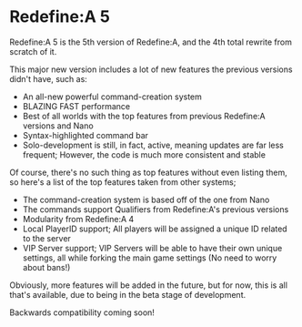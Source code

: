 # Redefine:A 5
Redefine:A 5 is the 5th version of Redefine:A, and the 4th total rewrite from scratch of it.

This major new version includes a lot of new features the previous versions didn't have, such as:
- An all-new powerful command-creation system
- BLAZING FAST performance
- Best of all worlds with the top features from previous Redefine:A versions and Nano
- Syntax-highlighted command bar
- Solo-development is still, in fact, active, meaning updates are far less frequent; However, the code is much more consistent and stable

Of course, there's no such thing as top features without even listing them, so here's a list of the top features taken from other systems;
- The command-creation system is based off of the one from Nano
- The commands support Qualifiers from Redefine:A's previous versions
- Modularity from Redefine:A 4
- Local PlayerID support; All players will be assigned a unique ID related to the server
- VIP Server support; VIP Servers will be able to have their own unique settings, all while forking the main game settings (No need to worry about bans!)

Obviously, more features will be added in the future, but for now, this is all that's available, due to being in the beta stage of development.


Backwards compatibility coming soon!